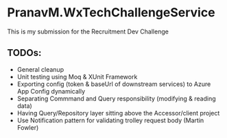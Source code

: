 # PranavM.WxTechChallengeService
This is my submission for the Recruitment Dev Challenge
## TODOs:
* General cleanup
* Unit testing using Moq & XUnit Framework
* Exporting config (token & baseUrl of downstream services) to Azure App Config dynamically
* Separating Commmand and Query responsibility (modifying & reading data)
* Having Query/Repository layer sitting above the Accessor/client project
* Use Notification pattern for validating trolley request body (Martin Fowler)
